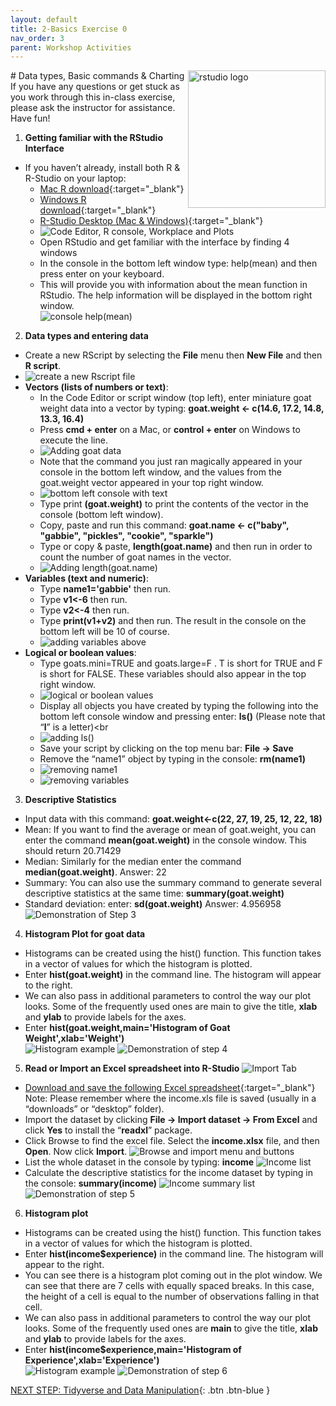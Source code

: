 ```yaml
---
layout: default
title: 2-Basics Exercise 0
nav_order: 3
parent: Workshop Activities
---
```

<img src="images/rstudio-22.png" style="float:right;width:220px;" alt="rstudio logo"> 
# Data types, Basic commands & Charting
If you have any questions or get stuck as you work through this in-class exercise, please ask the instructor for assistance.  Have fun!

1. **Getting familiar with the RStudio Interface**
- If you haven’t already, install both R & R-Studio on your laptop: 
    - [Mac R download](https://cran.r-project.org/bin/macosx/){:target="_blank"}
    - [Windows R download](https://cran.r-project.org/bin/windows/base/){:target="_blank"}
    - [R-Studio Desktop (Mac & Windows)](https://www.rstudio.com/products/rstudio/download/){:target="_blank"}
    - ![Code Editor, R console, Workplace and Plots](images/rstudio-01.png)
    - Open RStudio and get familiar with the interface by finding 4 windows
    - In the console in the bottom left window type: help(mean) and then press enter on your keyboard. 
    - This will provide you with information about the mean function in RStudio. The help information will be displayed in the bottom right window.<br>
![console help(mean)](images/rstudio-02.gif)
2. **Data types and entering data**
- Create a new RScript by selecting the **File** menu then **New File** and then **R script**.
- ![create a new Rscript file](images/rstudio-03.gif)
-  **Vectors (lists of numbers or text)**: 
    - In the Code Editor or script window (top left), enter miniature goat weight data into a vector by typing: **goat.weight <- c(14.6, 17.2, 14.8, 13.3, 16.4)**
    - Press **cmd + enter** on a Mac, or **control + enter** on Windows to execute the line.
    - ![Adding goat data](images/rstudio-04.gif)
    - Note that the command you just ran magically appeared in your console in the bottom left window, and the values from the goat.weight vector appeared in your top right window.<br>
    -  ![bottom left console with text](images/rstudio-05.png)
    -  Type print **(goat.weight)** to print the contents of the vector in the console (bottom left window).
    -  Copy, paste and run this command: **goat.name <- c("baby", "gabbie", "pickles", "cookie", "sparkle")**
    -  Type or copy & paste, **length(goat.name)** and then run in order to count the number of goat names in the vector.<br>
    -  ![Adding length(goat.name)](images/rstudio-06.gif)<br>
- **Variables (text and numeric)**: 
    -  Type **name1='gabbie'** then run.
    -  Type **v1<-6** then run.
    -  Type **v2<-4** then run.
    -  Type **print(v1+v2)** and then run. The result in the console on the bottom left will be 10 of course.<br>
    -  ![adding variables above](images/rstudio-07.gif)<br>
- **Logical or boolean values**: 
    - Type goats.mini=TRUE and goats.large=F . T is short for TRUE and F is short for FALSE. These variables should also appear in the top right window.<br>
    - ![logical or boolean values](images/rstudio-08.gif)<br>
    - Display all objects you have created by typing the following into the bottom left console window and pressing enter: **ls()** (Please note that “**l**” is a letter)<br
    - ![adding ls()](images/rstudio-09.gif)<br>
    - Save your script by clicking on the top menu bar: **File -> Save**
    - Remove the “name1” object by typing in the console: **rm(name1)**<br>
    - ![removing name1](images/rstudio-10.gif)<br>
    - ![removing variables](images/rstudio-11.gif)<br>

3. **Descriptive Statistics**
- Input data with this command: **goat.weight<-c(22, 27, 19, 25, 12, 22, 18)**
- Mean: If you want to find the average or mean of goat.weight, you can enter the command **mean(goat.weight)** in the console window. This should return 20.71429
- Median: Similarly for the median enter the command **median(goat.weight)**. Answer: 22
- Summary: You can also use the summary command to generate several descriptive statistics at the same time: **summary(goat.weight)** 
- Standard deviation: enter: **sd(goat.weight)**  Answer: 4.956958
![Demonstration of Step 3](images/rstudio-12.gif)
4. **Histogram Plot for goat data**
- Histograms can be created using the hist() function. This function takes in a vector of values for which the histogram is plotted.
- Enter **hist(goat.weight)** in the command line. The histogram will appear to the right.
- We can also pass in additional parameters to control the way our plot looks. Some of the frequently used ones are main to give the title, **xlab** and **ylab** to provide labels for the axes. 
- Enter **hist(goat.weight,main='Histogram of Goat Weight',xlab='Weight')**<br>
![Histogram example](images/rstudio-13.png)
![Demonstration of step 4](images/rstudio-14.gif)

5. **Read or Import an Excel spreadsheet into R-Studio** 
![Import Tab](images/rstudio-15.png)
- [Download and save the following Excel spreadsheet](https://bit.ly/dsc-rstudio-excel-1){:target="_blank"}<br>
Note: Please remember where the income.xls file is saved (usually in a “downloads” or “desktop” folder).
- Import the dataset by clicking **File -> Import dataset -> From Excel** and click **Yes** to install the “**readxl**” package.
- Click Browse to find the excel file. Select the **income.xlsx** file, and then **Open**. Now click **Import**.
![Browse and import menu and buttons](images/rstudio-16.png)
- List the whole dataset in the console by typing: **income** 
![Income list](images/rstudio-17.png)
- Calculate the descriptive statistics for the income dataset by typing in the console: **summary(income)**
![Income summary list](images/rstudio-18.png)
![Demonstration of step 5](images/rstudio-19.gif)
6. **Histogram plot**
- Histograms can be created using the hist() function. This function takes in a vector of values for which the histogram is plotted.
- Enter **hist(income$experience)** in the command line. The histogram will appear to the right.
- You can see there is a histogram plot coming out in the plot window. We can see that there are 7 cells with equally spaced breaks. In this case, the height of a cell is equal to the number of observations falling in that cell.
- We can also pass in additional parameters to control the way our plot looks. Some of the frequently used ones are **main** to give the title, **xlab** and **ylab** to provide labels for the axes. 
- Enter **hist(income$experience,main='Histogram of Experience',xlab='Experience')**<br>
![Histogram example](images/rstudio-20.png)
![Demonstration of step 6](images/rstudio-21.gif)

[NEXT STEP: Tidyverse and Data Manipulation](tidyverse-data.html){: .btn .btn-blue }
